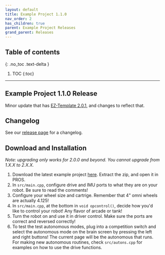 ```yaml
---
layout: default
title: Example Project 1.1.0
nav_order: 2
has_children: true
parent: Example Project Releases
grand_parent: Releases
---
```


## Table of contents
{: .no_toc .text-delta }

1. TOC
{:toc}


---

## Example Project 1.1.0 Release
Minor update that has [EZ-Template 2.0.1](https://github.com/EZ-Robotics/EZ-Template/releases/tag/v2.0.1), and changes to reflect that.  

## Changelog   
See our [release page](https://github.com/EZ-Robotics/EZ-Template-Example/releases/tag/v1.1.0) for a changelog. 

## Download and Installation  
 *Note: upgrading only works for 2.0.0 and beyond. You cannot upgrade from 1.X.X to 2.X.X.*  
1) Download the latest example project [here](https://github.com/EZ-Robotics/EZ-Template-Example/releases/latest).  Extract the zip, and open it in PROS.   
2) In `src/main.cpp`, configure drive and IMU ports to what they are on your robot.  Be sure to read the comments!    
3) Configure your wheel size and cartrige.  Remember that 4" omni wheels are actually 4.125!    
4) In `src/main.cpp`, at the bottom in `void opcontrol()`, decide how you'd like to control your robot!  Any flavor of arcade or tank!    
5) Turn the robot on and use it in driver control.  Make sure the ports are correct and reversed correctly!    
6) To test the test autonomous modes, plug into a competition switch and select the autonomous mode on the brain screen by pressing the left and right buttons!  The current page will be the autonomous that runs.  For making new autonomous routines, check `src/autons.cpp` for examples on how to use the drive functions.  
